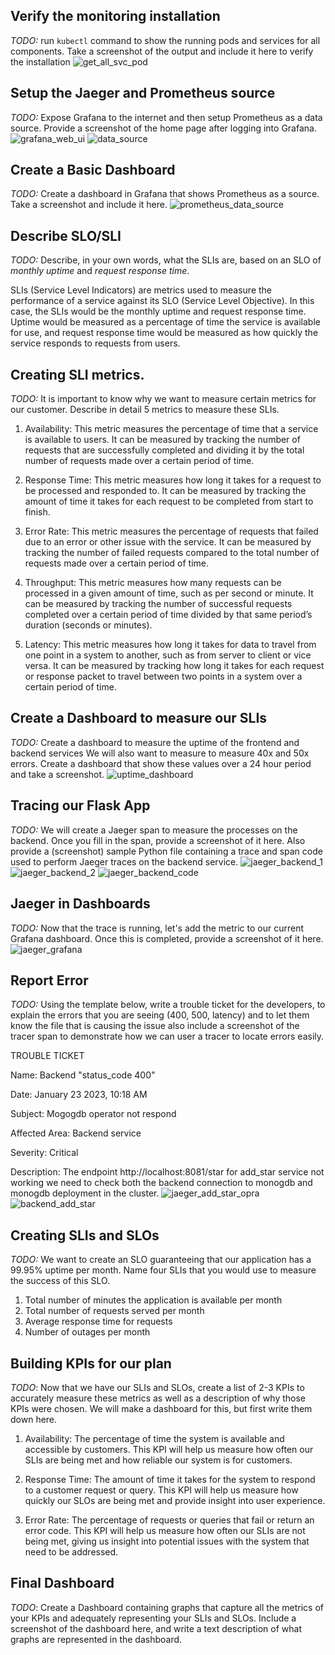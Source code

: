 ## Verify the monitoring installation

*TODO:* run `kubectl` command to show the running pods and services for all components. Take a screenshot of the output and include it here to verify the installation
![get_all_svc_pod](answer-img/get_all_svc_pods.png)

## Setup the Jaeger and Prometheus source
*TODO:* Expose Grafana to the internet and then setup Prometheus as a data source. Provide a screenshot of the home page after logging into Grafana.
![grafana_web_ui](answer-img/grafana_web_ui.png)
![data_source](answer-img/data_source.png)

## Create a Basic Dashboard
*TODO:* Create a dashboard in Grafana that shows Prometheus as a source. Take a screenshot and include it here.
![prometheus_data_source](answer-img/prometheus_data_source.png)

## Describe SLO/SLI
*TODO:* Describe, in your own words, what the SLIs are, based on an SLO of *monthly uptime* and *request response time*.

SLIs (Service Level Indicators) are metrics used to measure the performance of a service against its SLO (Service Level Objective). In this case, the SLIs would be the monthly uptime and request response time. Uptime would be measured as a percentage of time the service is available for use, and request response time would be measured as how quickly the service responds to requests from users.

## Creating SLI metrics.
*TODO:* It is important to know why we want to measure certain metrics for our customer. Describe in detail 5 metrics to measure these SLIs. 

1. Availability: This metric measures the percentage of time that a service is available to users. It can be measured by tracking the number of requests that are successfully completed and dividing it by the total number of requests made over a certain period of time.

2. Response Time: This metric measures how long it takes for a request to be processed and responded to. It can be measured by tracking the amount of time it takes for each request to be completed from start to finish.

3. Error Rate: This metric measures the percentage of requests that failed due to an error or other issue with the service. It can be measured by tracking the number of failed requests compared to the total number of requests made over a certain period of time.

4. Throughput: This metric measures how many requests can be processed in a given amount of time, such as per second or minute. It can be measured by tracking the number of successful requests completed over a certain period of time divided by that same period’s duration (seconds or minutes). 

5. Latency: This metric measures how long it takes for data to travel from one point in a system to another, such as from server to client or vice versa. It can be measured by tracking how long it takes for each request or response packet to travel between two points in a system over a certain period of time.

## Create a Dashboard to measure our SLIs
*TODO:* Create a dashboard to measure the uptime of the frontend and backend services We will also want to measure to measure 40x and 50x errors. Create a dashboard that show these values over a 24 hour period and take a screenshot.
![uptime_dashboard](answer-img/uptime_dashboard.png)

## Tracing our Flask App
*TODO:*  We will create a Jaeger span to measure the processes on the backend. Once you fill in the span, provide a screenshot of it here. Also provide a (screenshot) sample Python file containing a trace and span code used to perform Jaeger traces on the backend service.
![jaeger_backend_1](answer-img/jaeger_backend_1.png)
![jaeger_backend_2](answer-img/jaeger_backend_2.png)
![jaeger_backend_code](answer-img/jaeger_backend_code.png)

## Jaeger in Dashboards
*TODO:* Now that the trace is running, let's add the metric to our current Grafana dashboard. Once this is completed, provide a screenshot of it here.
![jaeger_grafana](answer-img/jaeger_grafana.png)

## Report Error
*TODO:* Using the template below, write a trouble ticket for the developers, to explain the errors that you are seeing (400, 500, latency) and to let them know the file that is causing the issue also include a screenshot of the tracer span to demonstrate how we can user a tracer to locate errors easily.

TROUBLE TICKET

Name: Backend "status_code 400"

Date: January 23 2023, 10:18 AM

Subject: Mogogdb operator not respond

Affected Area: Backend service 

Severity: Critical

Description: The endpoint http://localhost:8081/star for add_star service not working we need to check both the backend connection to monogdb and monogdb deployment in the cluster.
![jaeger_add_star_opra](answer-img/jaeger_add_star_opra.png)
![backend_add_star](answer-img/backend_add_star.png)

## Creating SLIs and SLOs
*TODO:* We want to create an SLO guaranteeing that our application has a 99.95% uptime per month. Name four SLIs that you would use to measure the success of this SLO.

1. Total number of minutes the application is available per month
2. Total number of requests served per month
3. Average response time for requests
4. Number of outages per month

## Building KPIs for our plan
*TODO*: Now that we have our SLIs and SLOs, create a list of 2-3 KPIs to accurately measure these metrics as well as a description of why those KPIs were chosen. We will make a dashboard for this, but first write them down here.

1. Availability: The percentage of time the system is available and accessible by customers. This KPI will help us measure how often our SLIs are being met and how reliable our system is for customers.

2. Response Time: The amount of time it takes for the system to respond to a customer request or query. This KPI will help us measure how quickly our SLOs are being met and provide insight into user experience.

3. Error Rate: The percentage of requests or queries that fail or return an error code. This KPI will help us measure how often our SLIs are not being met, giving us insight into potential issues with the system that need to be addressed.

## Final Dashboard
*TODO*: Create a Dashboard containing graphs that capture all the metrics of your KPIs and adequately representing your SLIs and SLOs. Include a screenshot of the dashboard here, and write a text description of what graphs are represented in the dashboard.


